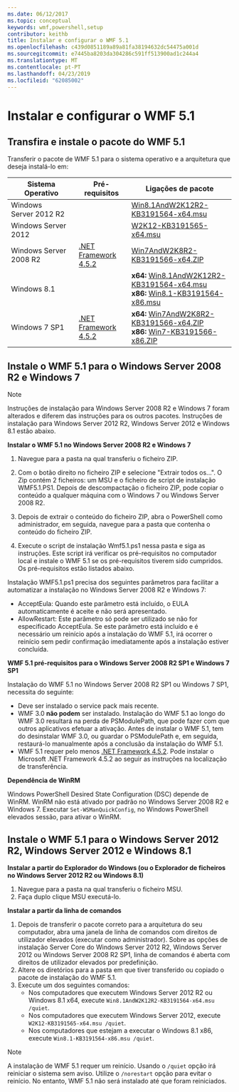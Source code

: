 ```yaml
---
ms.date: 06/12/2017
ms.topic: conceptual
keywords: wmf,powershell,setup
contributor: keithb
title: Instalar e configurar o WMF 5.1
ms.openlocfilehash: c439d0851189a89a81fa38194632dc54475a001d
ms.sourcegitcommit: e7445ba8203da304286c591ff513900ad1c244a4
ms.translationtype: MT
ms.contentlocale: pt-PT
ms.lasthandoff: 04/23/2019
ms.locfileid: "62085002"
---
```

# <a name="install-and-configure-wmf-51"></a>Instalar e configurar o WMF 5.1

## <a name="download-and-install-the-wmf-51-package"></a>Transfira e instale o pacote do WMF 5.1

Transferir o pacote de WMF 5.1 para o sistema operativo e a arquitetura que deseja instalá-lo em:

| Sistema Operativo       | Pré-requisitos           | Ligações de pacote                          |
|------------------------|-------------------------|----------------------------------------|
| Windows Server 2012 R2 |                         | [Win8.1AndW2K12R2-KB3191564-x64.msu][] |
| Windows Server 2012    |                         | [W2K12-KB3191565-x64.msu][]            |
| Windows Server 2008 R2 | [.NET Framework 4.5.2][]| [Win7AndW2K8R2-KB3191566-x64.ZIP][]    |
| Windows 8.1            |                         | **x64:** [Win8.1AndW2K12R2-KB3191564-x64.msu][]</br>**x86:** [Win8.1-KB3191564-x86.msu][] |
| Windows 7 SP1          | [.NET Framework 4.5.2][]| **x64:** [Win7AndW2K8R2-KB3191566-x64.ZIP][]</br>**x86:** [Win7-KB3191566-x86.ZIP][] |

[.NET Framework 4.5.2]: https://www.microsoft.com/download/details.aspx?id=42642
[W2K12-KB3191565-x64.msu]: https://go.microsoft.com/fwlink/?linkid=839513
[Win7-KB3191566-x86.ZIP]: https://go.microsoft.com/fwlink/?linkid=839522
[Win7AndW2K8R2-KB3191566-x64.ZIP]: https://go.microsoft.com/fwlink/?linkid=839523
[Win8.1-KB3191564-x86.msu]: https://go.microsoft.com/fwlink/?linkid=839521
[Win8.1AndW2K12R2-KB3191564-x64.msu]: https://go.microsoft.com/fwlink/?linkid=839516

## <a name="install-wmf-51-for-windows-server-2008-r2-and-windows-7"></a>Instale o WMF 5.1 para o Windows Server 2008 R2 e Windows 7

> [!NOTE]
> Instruções de instalação para Windows Server 2008 R2 e Windows 7 foram alterados e diferem das instruções para os outros pacotes. Instruções de instalação para Windows Server 2012 R2, Windows Server 2012 e Windows 8.1 estão abaixo.

**Instalar o WMF 5.1 no Windows Server 2008 R2 e Windows 7**

1. Navegue para a pasta na qual transferiu o ficheiro ZIP.

2. Com o botão direito no ficheiro ZIP e selecione "Extrair todos os...". O Zip contém 2 ficheiros: um MSU e o ficheiro de script de instalação WMF5.1.PS1.
Depois de descompactação o ficheiro ZIP, pode copiar o conteúdo a qualquer máquina com o Windows 7 ou Windows Server 2008 R2.

3. Depois de extrair o conteúdo do ficheiro ZIP, abra o PowerShell como administrador, em seguida, navegue para a pasta que contenha o conteúdo do ficheiro ZIP.

4. Execute o script de instalação Wmf5.1.ps1 nessa pasta e siga as instruções. Este script irá verificar os pré-requisitos no computador local e instale o WMF 5.1 se os pré-requisitos tiverem sido cumpridos. Os pré-requisitos estão listados abaixo.

Instalação WMF5.1.ps1 precisa dos seguintes parâmetros para facilitar a automatizar a instalação no Windows Server 2008 R2 e Windows 7:

- AcceptEula: Quando este parâmetro está incluído, o EULA automaticamente é aceite e não será apresentado.
- AllowRestart: Este parâmetro só pode ser utilizado se não for especificado AcceptEula. Se este parâmetro está incluído e é necessário um reinício após a instalação do WMF 5.1, irá ocorrer o reinício sem pedir confirmação imediatamente após a instalação estiver concluída.

**WMF 5.1 pré-requisitos para o Windows Server 2008 R2 SP1 e Windows 7 SP1**

Instalação do WMF 5.1 no Windows Server 2008 R2 SP1 ou Windows 7 SP1, necessita do seguinte:
- Deve ser instalado o service pack mais recente.
- WMF 3.0 **não podem** ser instalado. Instalação do WMF 5.1 ao longo do WMF 3.0 resultará na perda de PSModulePath, que pode fazer com que outros aplicativos efetuar a ativação. Antes de instalar o WMF 5.1, tem do desinstalar WMF 3.0, ou guardar o PSModulePath e, em seguida, restaurá-lo manualmente após a conclusão da instalação do WMF 5.1.
- WMF 5.1 requer pelo menos [.NET Framework 4.5.2](https://www.microsoft.com/en-ca/download/details.aspx?id=42642).
Pode instalar o Microsoft .NET Framework 4.5.2 ao seguir as instruções na localização de transferência.

**Dependência de WinRM**

Windows PowerShell Desired State Configuration (DSC) depende de WinRM.
WinRM não está ativado por padrão no Windows Server 2008 R2 e Windows 7.
Executar `Set-WSManQuickConfig`, no Windows PowerShell elevados sessão, para ativar o WinRM.

## <a name="install-wmf-51-for-windows-server-2012-r2-windows-server-2012-and-windows-81"></a>Instale o WMF 5.1 para o Windows Server 2012 R2, Windows Server 2012 e Windows 8.1

**Instalar a partir do Explorador do Windows (ou o Explorador de ficheiros no Windows Server 2012 R2 ou Windows 8.1)**

1. Navegue para a pasta na qual transferiu o ficheiro MSU.
2. Faça duplo clique MSU executá-lo.

**Instalar a partir da linha de comandos**

1. Depois de transferir o pacote correto para a arquitetura do seu computador, abra uma janela de linha de comandos com direitos de utilizador elevados (executar como administrador). Sobre as opções de instalação Server Core do Windows Server 2012 R2, Windows Server 2012 ou Windows Server 2008 R2 SP1, linha de comandos é aberta com direitos de utilizador elevados por predefinição.
2. Altere os diretórios para a pasta em que tiver transferido ou copiado o pacote de instalação do WMF 5.1.
3. Execute um dos seguintes comandos:
   - Nos computadores que executem Windows Server 2012 R2 ou Windows 8.1 x64, execute `Win8.1AndW2K12R2-KB3191564-x64.msu /quiet`.
   - Nos computadores que executem Windows Server 2012, execute `W2K12-KB3191565-x64.msu /quiet`.
   - Nos computadores que estejam a executar o Windows 8.1 x86, execute `Win8.1-KB3191564-x86.msu /quiet`.

> [!NOTE]
> A instalação de WMF 5.1 requer um reinício. Usando o `/quiet` opção irá reiniciar o sistema sem aviso.
> Utilize o `/norestart` opção para evitar o reinício. No entanto, WMF 5.1 não será instalado até que foram reiniciados.
